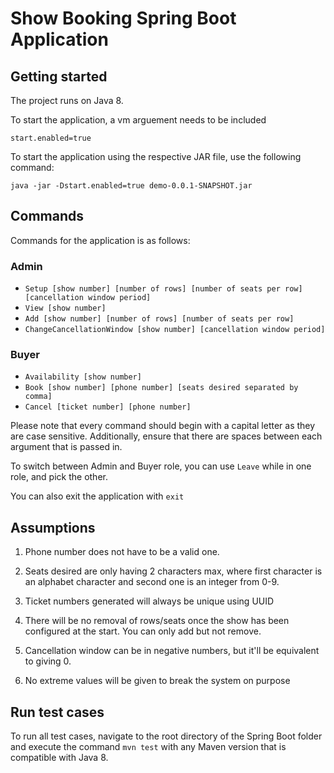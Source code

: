 # Show Booking Spring Boot Application


## Getting started
The project runs on Java 8.

To start the application, a vm arguement needs to be included

```
start.enabled=true
```
To start the application using the respective JAR file, use the following command:
```
java -jar -Dstart.enabled=true demo-0.0.1-SNAPSHOT.jar
```


## Commands
Commands for the application is as follows:

### Admin
- `Setup [show number] [number of rows] [number of seats per row] [cancellation window period]`
- `View [show number]`
- `Add [show number] [number of rows] [number of seats per row]`
- `ChangeCancellationWindow [show number] [cancellation window period]`
    
###  Buyer
- `Availability [show number]`
- `Book [show number] [phone number] [seats desired separated by comma]`
- `Cancel [ticket number] [phone number]`
  
Please note that every command should begin with a capital letter as they are case sensitive. Additionally, ensure that there are spaces between each argument that is passed in. 

To switch between Admin and Buyer role, you can use `Leave` while in one role, and pick the other.

You can also exit the application with `exit`

## Assumptions

1. Phone number does not have to be a valid one.

2. Seats desired are only having 2 characters max, where first character is an alphabet character and second one is an
   integer from 0-9.

3. Ticket numbers generated will always be unique using UUID

4. There will be no removal of rows/seats once the show has been configured at the start. You can only add but not
   remove.

5. Cancellation window can be in negative numbers, but it'll be equivalent to giving 0.

6. No extreme values will be given to break the system on purpose

## Run test cases
To run all test cases, navigate to the root directory of the Spring Boot folder and execute the command `mvn test` with any Maven version that is compatible with Java 8.
